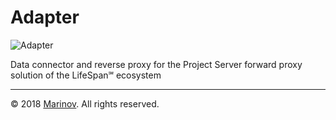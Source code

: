 # Adapter

![Adapter](https://github.com/Yrkki/cv-generator-life-logo/blob/master/favicon/cv-generator-life-adapter/favicon/favicon.ico?raw=true)

Data connector and reverse proxy for the Project Server forward proxy solution of the LifeSpan℠ ecosystem

---

© 2018 [Marinov](http://marinov.link "Marinov"). All rights reserved.
